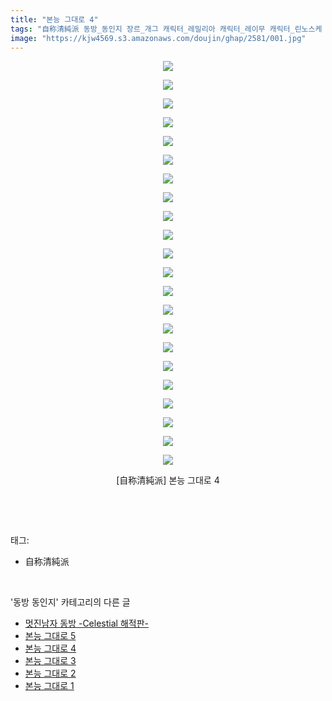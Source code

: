 ```yaml
---
title: "본능 그대로 4"
tags: "自称清純派 동방_동인지 장르_개그 캐릭터_레밀리아 캐릭터_레이무 캐릭터_린노스케 캐릭터_플랑드르"
image: "https://kjw4569.s3.amazonaws.com/doujin/ghap/2581/001.jpg"
---
```

<div class="article">
<p style="text-align: center; clear: none; float: none;"><img src="{{ site.imgserver3 }}/ghap/2581/001.jpg"/></p>
<p style="text-align: center; clear: none; float: none;"><img src="{{ site.imgserver3 }}/ghap/2581/002.jpg"/></p>
<p style="text-align: center; clear: none; float: none;"><img src="{{ site.imgserver3 }}/ghap/2581/003.jpg"/></p>
<p style="text-align: center; clear: none; float: none;"><img src="{{ site.imgserver3 }}/ghap/2581/004.jpg"/></p>
<p style="text-align: center; clear: none; float: none;"><img src="{{ site.imgserver3 }}/ghap/2581/005.jpg"/></p>
<p style="text-align: center; clear: none; float: none;"><img src="{{ site.imgserver3 }}/ghap/2581/006.jpg"/></p>
<p style="text-align: center; clear: none; float: none;"><img src="{{ site.imgserver3 }}/ghap/2581/007.jpg"/></p>
<p style="text-align: center; clear: none; float: none;"><img src="{{ site.imgserver3 }}/ghap/2581/008.jpg"/></p>
<p style="text-align: center; clear: none; float: none;"><img src="{{ site.imgserver3 }}/ghap/2581/009.jpg"/></p>
<p style="text-align: center; clear: none; float: none;"><img src="{{ site.imgserver3 }}/ghap/2581/010.jpg"/></p>
<p style="text-align: center; clear: none; float: none;"><img src="{{ site.imgserver3 }}/ghap/2581/011.jpg"/></p>
<p style="text-align: center; clear: none; float: none;"><img src="{{ site.imgserver3 }}/ghap/2581/012.jpg"/></p>
<p style="text-align: center; clear: none; float: none;"><img src="{{ site.imgserver3 }}/ghap/2581/013.jpg"/></p>
<p style="text-align: center; clear: none; float: none;"><img src="{{ site.imgserver3 }}/ghap/2581/014.jpg"/></p>
<p style="text-align: center; clear: none; float: none;"><img src="{{ site.imgserver3 }}/ghap/2581/015.jpg"/></p>
<p style="text-align: center; clear: none; float: none;"><img src="{{ site.imgserver3 }}/ghap/2581/016.jpg"/></p>
<p style="text-align: center; clear: none; float: none;"><img src="{{ site.imgserver3 }}/ghap/2581/017.jpg"/></p>
<p style="text-align: center; clear: none; float: none;"><img src="{{ site.imgserver3 }}/ghap/2581/018.jpg"/></p>
<p style="text-align: center; clear: none; float: none;"><img src="{{ site.imgserver3 }}/ghap/2581/019.jpg"/></p>
<p style="text-align: center; clear: none; float: none;"><img src="{{ site.imgserver3 }}/ghap/2581/020.jpg"/></p>
<p style="text-align: center; clear: none; float: none;"><img src="{{ site.imgserver3 }}/ghap/2581/021.jpg"/></p>
<p style="text-align: center; clear: none; float: none;"><img src="{{ site.imgserver3 }}/ghap/2581/022.jpg"/></p>
<p style="text-align: center; clear: none; float: none;">[自称清純派] 본능 그대로 4</p>
<p><br/></p>
</div><br/>
<div class="tagTrail">
<p>태그: </p>
<ul>
<li>自称清純派</li>
</ul>
</div><br/>
<div class="another">
<p>'동방 동인지' 카테고리의 다른 글</p>
<ul>
<li><a href="/ghap_2583">멋진남자 동방 -Celestial 해적판-</a></li>
<li><a href="/ghap_2582">본능 그대로 5</a></li>
<li><a href="/ghap_2581">본능 그대로 4</a></li>
<li><a href="/ghap_2580">본능 그대로 3</a></li>
<li><a href="/ghap_2579">본능 그대로 2</a></li>
<li><a href="/ghap_2578">본능 그대로 1</a></li>
</ul>
</div><br/>
<div class="cb_module cb_fluid">
<div class="cb_wrt cb_profile">
</div><!-- commentList close -->
</div><br/>
